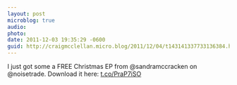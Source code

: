 ```yaml
---
layout: post
microblog: true
audio: 
photo: 
date: 2011-12-03 19:35:29 -0600
guid: http://craigmcclellan.micro.blog/2011/12/04/t143141337733136384.html
---
```

I just got some a FREE Christmas EP from @sandramccracken on @noisetrade. Download it here: [t.co/PraP7iSO](http://t.co/PraP7iSO)
